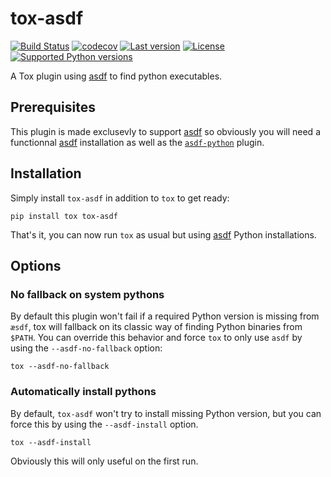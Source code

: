 # tox-asdf

[![Build Status](https://travis-ci.com/apihackers/tox-asdf.svg?tag=0.1.0)](https://travis-ci.com/apihackers/tox-asdf)
[![codecov](https://codecov.io/gh/apihackers/tox-asdf/branch/master/graph/badge.svg)](https://codecov.io/gh/apihackers/tox-asdf)
[![Last version](https://img.shields.io/pypi/v/tox-asdf.svg)](https://pypi.python.org/pypi/tox-asdf)
[![License](https://img.shields.io/pypi/l/tox-asdf.svg)](https://pypi.python.org/pypi/tox-asdf)
[![Supported Python versions](https://img.shields.io/pypi/pyversions/tox-asdf.svg)](https://pypi.python.org/pypi/tox-asdf)

A Tox plugin using [asdf] to find python executables.


## Prerequisites

This plugin is made exclusevly to support [asdf] so obviously you will need a functionnal [asdf] installation as well as the [`asdf-python`][asdf-python] plugin.


## Installation

Simply install `tox-asdf` in addition to `tox` to get ready:

```shell
pip install tox tox-asdf
```

That's it, you can now run `tox` as usual but using [asdf] Python installations.

## Options

### No fallback on system pythons

By default this plugin won't fail if a required Python version is missing from `æsdf`, tox will fallback on its classic way of finding Python binaries from `$PATH`.
You can override this behavior and force `tox` to only use `asdf` by using the `--asdf-no-fallback` option:

```shell
tox --asdf-no-fallback
```

### Automatically install pythons

By default, `tox-asdf` won't try to install missing Python version, but you can force this by using the `--asdf-install` option.

```shell
tox --asdf-install
```

Obviously this will only useful on the first run.


[asdf]: https://github.com/asdf-vm/asdf
[asdf-python]: https://github.com/asdf-vm/asdf-python

